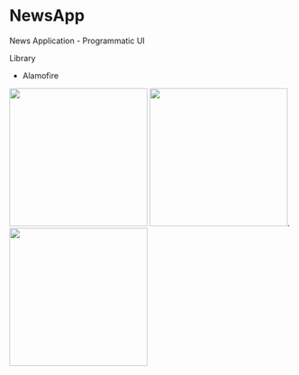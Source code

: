 # NewsApp
News Application - Programmatic UI

Library
- Alamofire

<img src="https://user-images.githubusercontent.com/114837272/215590526-533f066c-525a-4002-869f-84c9919e95e3.gif" width="245"/>  <img src="https://user-images.githubusercontent.com/114837272/215591682-21725932-1d5a-401e-af54-e3a90771c521.png" width="245"/>. <img src="https://user-images.githubusercontent.com/114837272/215591793-8cd36d61-4f20-4072-9af9-e5d559465f8e.png" width="245"/>

